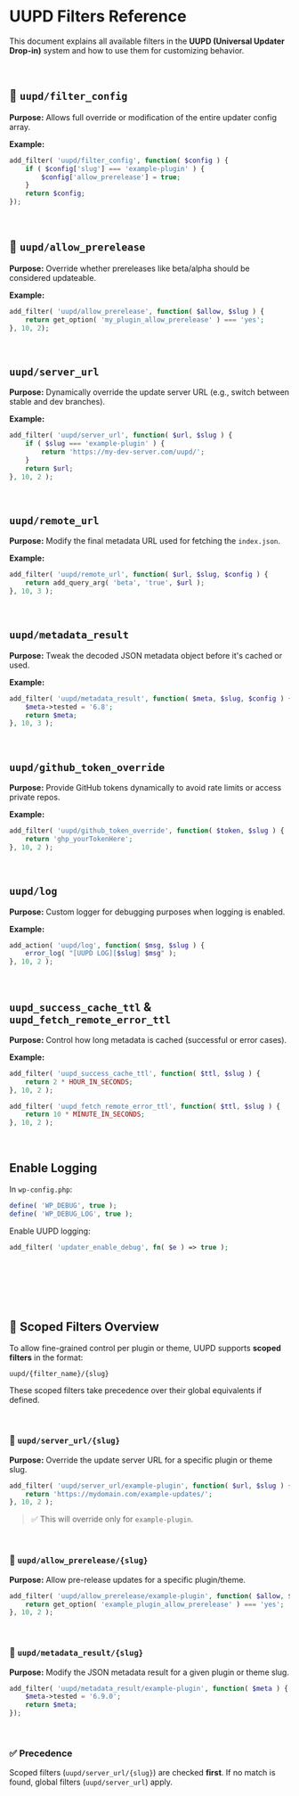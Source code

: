 UUPD Filters Reference
======================

This document explains all available filters in the **UUPD (Universal Updater
Drop-in)** system and how to use them for customizing behavior.

 

🔧 `uupd/filter_config`
----------------------

**Purpose:** Allows full override or modification of the entire updater config
array.

**Example:**

~~~~~~~~~~~~~~~~~~~~~~~~~~~~~~~~~~~~~~~~~~~~~~~~~~~~~~~~~~~~~~~~~~~~~~~~~~~~ php
add_filter( 'uupd/filter_config', function( $config ) {
    if ( $config['slug'] === 'example-plugin' ) {
        $config['allow_prerelease'] = true;
    }
    return $config;
});
~~~~~~~~~~~~~~~~~~~~~~~~~~~~~~~~~~~~~~~~~~~~~~~~~~~~~~~~~~~~~~~~~~~~~~~~~~~~~~~~

 

🔧 `uupd/allow_prerelease`
-------------------------

**Purpose:** Override whether prereleases like beta/alpha should be considered
updateable.

**Example:**

~~~~~~~~~~~~~~~~~~~~~~~~~~~~~~~~~~~~~~~~~~~~~~~~~~~~~~~~~~~~~~~~~~~~~~~~~~~~ php
add_filter( 'uupd/allow_prerelease', function( $allow, $slug ) {
    return get_option( 'my_plugin_allow_prerelease' ) === 'yes';
}, 10, 2);
~~~~~~~~~~~~~~~~~~~~~~~~~~~~~~~~~~~~~~~~~~~~~~~~~~~~~~~~~~~~~~~~~~~~~~~~~~~~~~~~

 

`uupd/server_url`
-----------------

**Purpose:** Dynamically override the update server URL (e.g., switch between
stable and dev branches).

**Example:**

~~~~~~~~~~~~~~~~~~~~~~~~~~~~~~~~~~~~~~~~~~~~~~~~~~~~~~~~~~~~~~~~~~~~~~~~~~~~ php
add_filter( 'uupd/server_url', function( $url, $slug ) {
    if ( $slug === 'example-plugin' ) {
        return 'https://my-dev-server.com/uupd/';
    }
    return $url;
}, 10, 2 );
~~~~~~~~~~~~~~~~~~~~~~~~~~~~~~~~~~~~~~~~~~~~~~~~~~~~~~~~~~~~~~~~~~~~~~~~~~~~~~~~

 

`uupd/remote_url`
-----------------

**Purpose:** Modify the final metadata URL used for fetching the `index.json`.

**Example:**

~~~~~~~~~~~~~~~~~~~~~~~~~~~~~~~~~~~~~~~~~~~~~~~~~~~~~~~~~~~~~~~~~~~~~~~~~~~~ php
add_filter( 'uupd/remote_url', function( $url, $slug, $config ) {
    return add_query_arg( 'beta', 'true', $url );
}, 10, 3 );
~~~~~~~~~~~~~~~~~~~~~~~~~~~~~~~~~~~~~~~~~~~~~~~~~~~~~~~~~~~~~~~~~~~~~~~~~~~~~~~~

 

`uupd/metadata_result`
----------------------

**Purpose:** Tweak the decoded JSON metadata object before it's cached or used.

**Example:**

~~~~~~~~~~~~~~~~~~~~~~~~~~~~~~~~~~~~~~~~~~~~~~~~~~~~~~~~~~~~~~~~~~~~~~~~~~~~ php
add_filter( 'uupd/metadata_result', function( $meta, $slug, $config ) {
    $meta->tested = '6.8';
    return $meta;
}, 10, 3 );
~~~~~~~~~~~~~~~~~~~~~~~~~~~~~~~~~~~~~~~~~~~~~~~~~~~~~~~~~~~~~~~~~~~~~~~~~~~~~~~~

 

`uupd/github_token_override`
----------------------------

**Purpose:** Provide GitHub tokens dynamically to avoid rate limits or access
private repos.

**Example:**

~~~~~~~~~~~~~~~~~~~~~~~~~~~~~~~~~~~~~~~~~~~~~~~~~~~~~~~~~~~~~~~~~~~~~~~~~~~~ php
add_filter( 'uupd/github_token_override', function( $token, $slug ) {
    return 'ghp_yourTokenHere';
}, 10, 2 );
~~~~~~~~~~~~~~~~~~~~~~~~~~~~~~~~~~~~~~~~~~~~~~~~~~~~~~~~~~~~~~~~~~~~~~~~~~~~~~~~

 

`uupd/log`
----------

**Purpose:** Custom logger for debugging purposes when logging is enabled.

**Example:**

~~~~~~~~~~~~~~~~~~~~~~~~~~~~~~~~~~~~~~~~~~~~~~~~~~~~~~~~~~~~~~~~~~~~~~~~~~~~ php
add_action( 'uupd/log', function( $msg, $slug ) {
    error_log( "[UUPD LOG][$slug] $msg" );
}, 10, 2 );
~~~~~~~~~~~~~~~~~~~~~~~~~~~~~~~~~~~~~~~~~~~~~~~~~~~~~~~~~~~~~~~~~~~~~~~~~~~~~~~~

 

`uupd_success_cache_ttl` & `uupd_fetch_remote_error_ttl`
--------------------------------------------------------

**Purpose:** Control how long metadata is cached (successful or error cases).

**Example:**

~~~~~~~~~~~~~~~~~~~~~~~~~~~~~~~~~~~~~~~~~~~~~~~~~~~~~~~~~~~~~~~~~~~~~~~~~~~~ php
add_filter( 'uupd_success_cache_ttl', function( $ttl, $slug ) {
    return 2 * HOUR_IN_SECONDS;
}, 10, 2 );
~~~~~~~~~~~~~~~~~~~~~~~~~~~~~~~~~~~~~~~~~~~~~~~~~~~~~~~~~~~~~~~~~~~~~~~~~~~~~~~~

~~~~~~~~~~~~~~~~~~~~~~~~~~~~~~~~~~~~~~~~~~~~~~~~~~~~~~~~~~~~~~~~~~~~~~~~~~~~ php
add_filter( 'uupd_fetch_remote_error_ttl', function( $ttl, $slug ) {
    return 10 * MINUTE_IN_SECONDS;
}, 10, 2 );
~~~~~~~~~~~~~~~~~~~~~~~~~~~~~~~~~~~~~~~~~~~~~~~~~~~~~~~~~~~~~~~~~~~~~~~~~~~~~~~~

 

Enable Logging
--------------

In `wp-config.php`:

~~~~~~~~~~~~~~~~~~~~~~~~~~~~~~~~~~~~~~~~~~~~~~~~~~~~~~~~~~~~~~~~~~~~~~~~~~~~ php
define( 'WP_DEBUG', true );
define( 'WP_DEBUG_LOG', true );
~~~~~~~~~~~~~~~~~~~~~~~~~~~~~~~~~~~~~~~~~~~~~~~~~~~~~~~~~~~~~~~~~~~~~~~~~~~~~~~~

Enable UUPD logging:

~~~~~~~~~~~~~~~~~~~~~~~~~~~~~~~~~~~~~~~~~~~~~~~~~~~~~~~~~~~~~~~~~~~~~~~~~~~~ php
add_filter( 'updater_enable_debug', fn( $e ) => true );
~~~~~~~~~~~~~~~~~~~~~~~~~~~~~~~~~~~~~~~~~~~~~~~~~~~~~~~~~~~~~~~~~~~~~~~~~~~~~~~~

 

 

 

🔧 Scoped Filters Overview
-------------------------

To allow fine-grained control per plugin or theme, UUPD supports **scoped
filters** in the format:

~~~~~~~~~~~~~~~~~~~~~~~~~~~~~~~~~~~~~~~~~~~~~~~~~~~~~~~~~~~~~~~~~~~~~~~~~~~~~~~~
uupd/{filter_name}/{slug}
~~~~~~~~~~~~~~~~~~~~~~~~~~~~~~~~~~~~~~~~~~~~~~~~~~~~~~~~~~~~~~~~~~~~~~~~~~~~~~~~

These scoped filters take precedence over their global equivalents if defined.

 

### 🔧 `uupd/server_url/{slug}`

**Purpose:** Override the update server URL for a specific plugin or theme slug.

~~~~~~~~~~~~~~~~~~~~~~~~~~~~~~~~~~~~~~~~~~~~~~~~~~~~~~~~~~~~~~~~~~~~~~~~~~~~ php
add_filter( 'uupd/server_url/example-plugin', function( $url, $slug ) {
    return 'https://mydomain.com/example-updates/';
}, 10, 2 );
~~~~~~~~~~~~~~~~~~~~~~~~~~~~~~~~~~~~~~~~~~~~~~~~~~~~~~~~~~~~~~~~~~~~~~~~~~~~~~~~

>   ✅ This will override only for `example-plugin`.

 

### 🔧 `uupd/allow_prerelease/{slug}`

**Purpose:** Allow pre-release updates for a specific plugin/theme.

~~~~~~~~~~~~~~~~~~~~~~~~~~~~~~~~~~~~~~~~~~~~~~~~~~~~~~~~~~~~~~~~~~~~~~~~~~~~ php
add_filter( 'uupd/allow_prerelease/example-plugin', function( $allow, $slug ) {
    return get_option( 'example_plugin_allow_prerelease' ) === 'yes';
}, 10, 2 );
~~~~~~~~~~~~~~~~~~~~~~~~~~~~~~~~~~~~~~~~~~~~~~~~~~~~~~~~~~~~~~~~~~~~~~~~~~~~~~~~

 

### 🔧 `uupd/metadata_result/{slug}`

**Purpose:** Modify the JSON metadata result for a given plugin or theme slug.

~~~~~~~~~~~~~~~~~~~~~~~~~~~~~~~~~~~~~~~~~~~~~~~~~~~~~~~~~~~~~~~~~~~~~~~~~~~~ php
add_filter( 'uupd/metadata_result/example-plugin', function( $meta ) {
    $meta->tested = '6.9.0';
    return $meta;
});
~~~~~~~~~~~~~~~~~~~~~~~~~~~~~~~~~~~~~~~~~~~~~~~~~~~~~~~~~~~~~~~~~~~~~~~~~~~~~~~~

 

### ✅ Precedence

Scoped filters (`uupd/server_url/{slug}`) are checked **first**. If no match is
found, global filters (`uupd/server_url`) apply.

